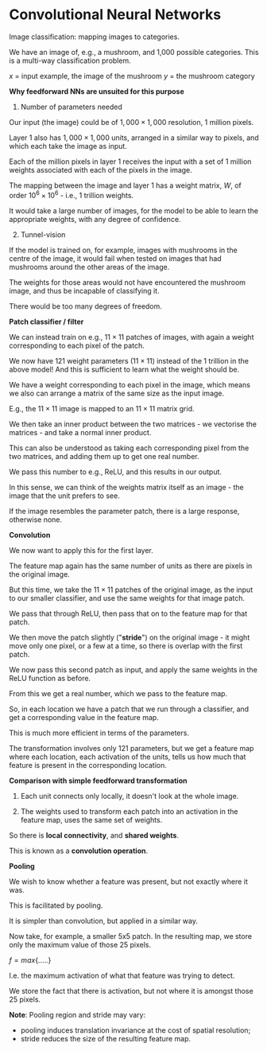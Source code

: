 # Convolutional Neural Networks

Image classification: mapping images to categories.

We have an image of, e.g., a mushroom, and 1,000 possible categories. This is a multi-way classification problem.

$x$ = input example, the image of the mushroom
$y$ = the mushroom category

**Why feedforward NNs are unsuited for this purpose**

1. Number of parameters needed

Our input (the image) could be of $1,000 \times 1,000$ resolution, $1$ million pixels.

Layer $1$ also has $1,000 \times 1,000$ units, arranged in a similar way to pixels, and which each take the image as input.

Each of the million pixels in layer $1$ receives the input with a set of $1$ million weights associated with each of the pixels in the image.

The mapping between the image and layer $1$ has a weight matrix, $W$, of order $10^6 \times 10^6$ - i.e., $1$ trillion weights.

It would take a large number of images, for the model to be able to learn the appropriate weights, with any degree of confidence.

2. Tunnel-vision

If the model is trained on, for example, images with mushrooms in the centre of the image, it would fail when tested on images that had mushrooms around the other areas of the image.

The weights for those areas would not have encountered the mushroom image, and thus be incapable of classifying it.

There would be too many degrees of freedom.

**Patch classifier / filter**

We can instead train on e.g., $11 \times 11$ patches of images, with again a weight corresponding to each pixel of the patch.

We now have $121$ weight parameters ($11 \times 11$) instead of the $1$ trillion in the above model! And this is sufficient to learn what the weight should be.

We have a weight corresponding to each pixel in the image, which means we also can arrange a matrix of the same size as the input image.

E.g., the $11 \times 11$ image is mapped to an $11 \times 11$ matrix grid.

We then take an inner product between the two matrices - we vectorise the matrices - and take a normal inner product.

This can also be understood as taking each corresponding pixel from the two matrices, and adding them up to get one real number.

We pass this number to e.g., ReLU, and this results in our output.

In this sense, we can think of the weights matrix itself as an image - the image that the unit prefers to see.

If the image resembles the parameter patch, there is a large response, otherwise none.

**Convolution**

We now want to apply this for the first layer.

The feature map again has the same number of units as there are pixels in the original image.

But this time, we take the $11 \times 11$ patches of the original image, as the input to our smaller classifier, and use the same weights for that image patch.

We pass that through ReLU, then pass that on to the feature map for that patch.

We then move the patch slightly ("**stride**") on the original image - it might move only one pixel, or a few at a time, so there is overlap with the first patch.

We now pass this second patch as input, and apply the same weights in the ReLU function as before.

From this we get a real number, which we pass to the feature map.

So, in each location we have a patch that we run through a classifier, and get a corresponding value in the feature map.

This is much more efficient in terms of the parameters.

The transformation involves only $121$ parameters, but we get a feature map where each location, each activation of the units, tells us how much that feature is present in the corresponding location.

**Comparison with simple feedforward transformation**

1. Each unit connects only locally, it doesn't look at the whole image.

2. The weights used to transform each patch into an activation in the feature map, uses the same set of weights.

So there is **local connectivity**, and **shared weights**.

This is known as a **convolution operation**.

**Pooling**

We wish to know whether a feature was present, but not exactly where it was.

This is facilitated by pooling.

It is simpler than convolution, but applied in a similar way.

Now take, for example, a smaller 5x5 patch. In the resulting map, we store only the maximum value of those $25$ pixels.

$f = max\{.....\}$

I.e. the maximum activation of what that feature was trying to detect.

We store the fact that there is activation, but not where it is amongst those $25$ pixels.

**Note**: Pooling region and stride may vary:

- pooling induces translation invariance at the cost of spatial resolution;
- stride reduces the size of the resulting feature map.
